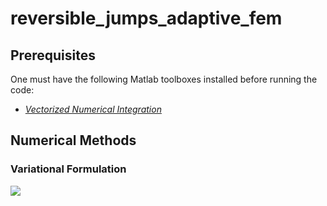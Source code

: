 # reversible_jumps_adaptive_fem

## Prerequisites
One must have the following Matlab toolboxes installed before running the code:
* *[Vectorized Numerical Integration](https://www.mathworks.com/matlabcentral/fileexchange/48931-vectorized-numerical-integration-matlab?s_tid=mwa_osa_a)*

## Numerical Methods

### Variational Formulation

<img src="http://chart.googleapis.com/chart?cht=tx&chl= \begin{equation}\vec{r}\end{equation}" style="border:none;">